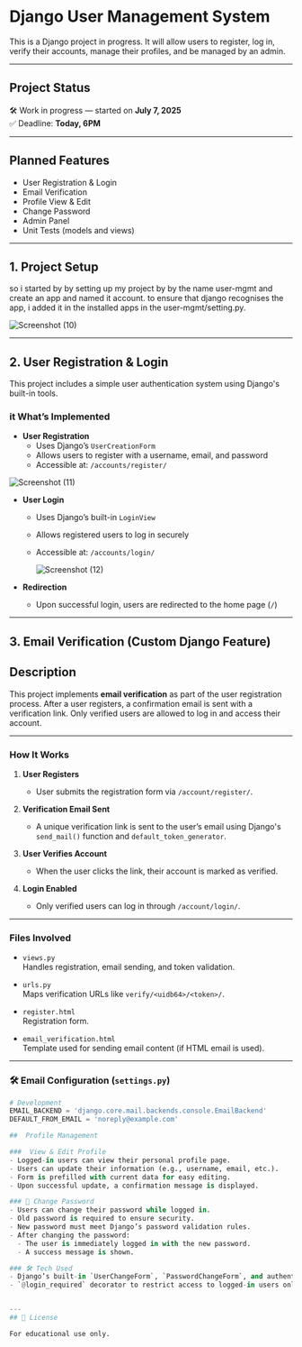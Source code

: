 #  Django User Management System

This is a Django project in progress. It will allow users to register, log in, verify their accounts, manage their profiles, and be managed by an admin.

---

##  Project Status

🛠 Work in progress — started on **July 7, 2025**  
✅ Deadline: **Today, 6PM**

---

##  Planned Features

- User Registration & Login
- Email Verification 
- Profile View & Edit
- Change Password
- Admin Panel
- Unit Tests (models and views)

---

## 1. Project Setup 

so i started by by setting up my project by by the name user-mgmt and create an app and named it account. to ensure that django recognises the app, i added it in the installed apps in the user-mgmt/setting.py.


![Screenshot (10)](https://github.com/user-attachments/assets/fb03a423-b552-40e1-8773-f2859e15f3d7)



---
## 2. User Registration & Login

This project includes a simple user authentication system using Django's built-in tools.

### it What’s Implemented

- **User Registration**
  - Uses Django’s `UserCreationForm`
  - Allows users to register with a username, email, and password
  - Accessible at: `/accounts/register/`
   
![Screenshot (11)](https://github.com/user-attachments/assets/06c59fed-ba87-4d7b-b1e1-f938f68cbcb4)

- **User Login**
  - Uses Django’s built-in `LoginView`
  - Allows registered users to log in securely
  - Accessible at: `/accounts/login/`
 
    ![Screenshot (12)](https://github.com/user-attachments/assets/d142d04c-e623-4f4e-a1d1-e48020dd53ef)


- **Redirection**
  - Upon successful login, users are redirected to the home page (`/`)



---
## 3. Email Verification (Custom Django Feature)
## Description

This project implements **email verification** as part of the user registration process. After a user registers, a confirmation email is sent with a verification link. Only verified users are allowed to log in and access their account.

---

###  How It Works

1. **User Registers**
   - User submits the registration form via `/account/register/`.
   
2. **Verification Email Sent**
   - A unique verification link is sent to the user’s email using Django's `send_mail()` function and `default_token_generator`.

3. **User Verifies Account**
   - When the user clicks the link, their account is marked as verified.

4. **Login Enabled**
   - Only verified users can log in through `/account/login/`.

---

### Files Involved

- `views.py`  
  Handles registration, email sending, and token validation.
  
- `urls.py`  
  Maps verification URLs like `verify/<uidb64>/<token>/`.

- `register.html`  
  Registration form.

- `email_verification.html`  
  Template used for sending email content (if HTML email is used).

---

### 🛠️ Email Configuration (`settings.py`)

```python
# Development
EMAIL_BACKEND = 'django.core.mail.backends.console.EmailBackend'
DEFAULT_FROM_EMAIL = 'noreply@example.com'

##  Profile Management

###  View & Edit Profile
- Logged-in users can view their personal profile page.
- Users can update their information (e.g., username, email, etc.).
- Form is prefilled with current data for easy editing.
- Upon successful update, a confirmation message is displayed.

### 🔐 Change Password
- Users can change their password while logged in.
- Old password is required to ensure security.
- New password must meet Django’s password validation rules.
- After changing the password:
  - The user is immediately logged in with the new password.
  - A success message is shown.

### 🛠️ Tech Used
- Django’s built-in `UserChangeForm`, `PasswordChangeForm`, and authentication views.
- `@login_required` decorator to restrict access to logged-in users only.


---
## 📃 License

For educational use only.
